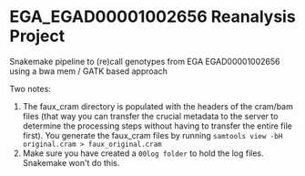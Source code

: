 # EGA_EGAD00001002656 Reanalysis Project
Snakemake pipeline to (re)call genotypes from EGA EGAD00001002656 using a bwa mem / GATK based approach

Two notes:
1. The faux_cram directory is populated with the headers of the cram/bam files (that way you can transfer the crucial metadata to the server to determine the processing steps without having to transfer the entire file first). You generate the faux_cram files by running `samtools view -bH original.cram > faux_original.cram`
2. Make sure you have created a `00log folder` to hold the log files. Snakemake won't do this.

